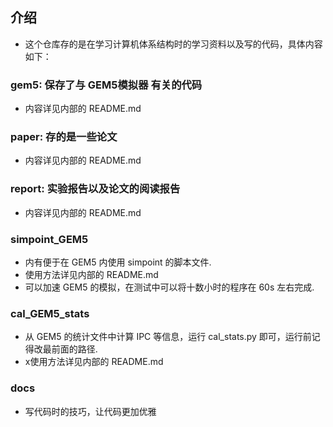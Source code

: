 ## 介绍
+   这个仓库存的是在学习计算机体系结构时的学习资料以及写的代码，具体内容如下：

### gem5: 保存了与 GEM5模拟器 有关的代码
+   内容详见内部的 README.md

### paper: 存的是一些论文
+   内容详见内部的 README.md

### report: 实验报告以及论文的阅读报告
+   内容详见内部的 README.md

### simpoint_GEM5
+   内有便于在 GEM5 内使用 simpoint 的脚本文件.
+   使用方法详见内部的 README.md
+   可以加速 GEM5 的模拟，在测试中可以将十数小时的程序在 60s 左右完成.

### cal_GEM5_stats
+   从 GEM5 的统计文件中计算 IPC 等信息，运行 cal_stats.py 即可，运行前记得改最前面的路径.
+   x使用方法详见内部的 README.md

### docs
+   写代码时的技巧，让代码更加优雅